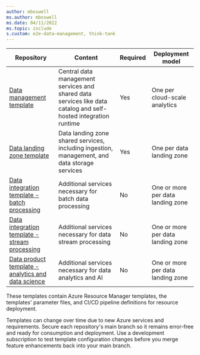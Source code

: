 ```yaml
---
author: mboswell
ms.author: mboswell
ms.date: 04/11/2022
ms.topic: include
s.custom: e2e-data-management, think-tank
---
```


|Repository|Content|Required|Deployment model|
|-|-|-|-|
|[Data management template](https://github.com/Azure/data-management-zone)| Central data management services and shared data services like data catalog and self-hosted integration runtime | Yes | One per cloud-scale analytics |
|[Data landing zone template](https://github.com/Azure/data-landing-zone)| Data landing zone shared services, including ingestion, management, and data storage services | Yes | One per data landing zone |
|[Data integration template - batch processing](https://github.com/Azure/data-product-batch) | Additional services necessary for batch data processing | No | One or more per data landing zone |
|[Data integration template - stream processing](https://github.com/Azure/data-product-streaming) | Additional services necessary for data stream processing | No | One or more per data landing zone |
|[Data product template - analytics and data science](https://github.com/Azure/data-product-analytics)| Additional services necessary for data analytics and AI| No | One or more per data landing zone |

These templates contain Azure Resource Manager templates, the templates' parameter files, and CI/CD pipeline definitions for resource deployment.

Templates can change over time due to new Azure services and requirements. Secure each repository's main branch so it remains error-free and ready for consumption and deployment. Use a development subscription to test template configuration changes before you merge feature enhancements back into your main branch.
